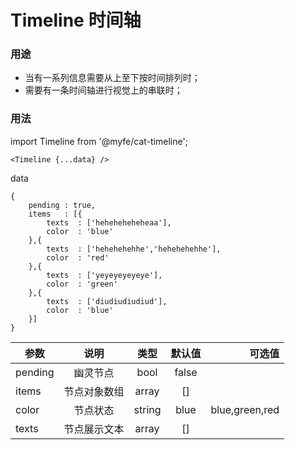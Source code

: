 # Timeline 时间轴

### 用途
* 当有一系列信息需要从上至下按时间排列时；
* 需要有一条时间轴进行视觉上的串联时；

### 用法
import Timeline from '@myfe/cat-timeline';

```
<Timeline {...data} />
```
data
```
{
	pending : true,
	items	: [{
		texts  : ['heheheheheheaa'],
		color  : 'blue'
	},{
		texts  : ['hehehehehhe','hehehehehhe'],
		color  : 'red'
	},{
		texts  : ['yeyeyeyeyeye'],
		color  : 'green'
	},{
		texts  : ['diudiudiudiud'],
		color  : 'blue'
	}]
}
```

| 参数 | 说明 | 类型 | 默认值 | 可选值 |
| -------- |:-------:|:------:|:--:| ----:|
| pending  | 幽灵节点  | bool | false |
| items | 节点对象数组  | array | [] |
| color | 节点状态 | string | blue | blue,green,red |
| texts | 节点展示文本 | array | [] |